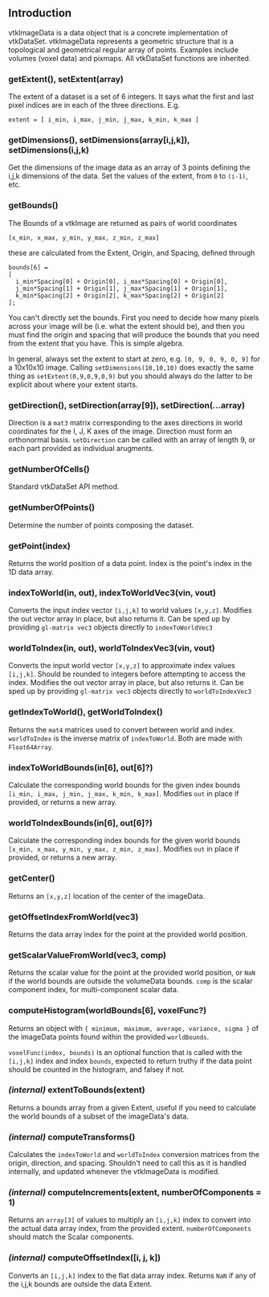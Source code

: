 ## Introduction

vtkImageData is a data object that is a concrete implementation of vtkDataSet.
vtkImageData represents a geometric structure that is a topological and geometrical regular array of points. Examples include volumes (voxel data) and pixmaps.
All vtkDataSet functions are inherited.


### getExtent(), setExtent(array)
The extent of a dataset is a set of 6 integers. It says what the first and last pixel indices are in each of the three directions. E.g.

```JS
extent = [ i_min, i_max, j_min, j_max, k_min, k_max ]
```

### getDimensions(), setDimensions(array[i,j,k]), setDimensions(i,j,k)
Get the dimensions of the image data as an array of 3 points defining the i,j,k dimensions of the data.
Set the values of the extent, from `0` to `(i-1)`, etc.

### getBounds()
The Bounds of a vtkImage are returned as pairs of world coordinates
```JS
[x_min, x_max, y_min, y_max, z_min, z_max]
```
these are calculated from the Extent, Origin, and Spacing, defined through
```JS
bounds[6] =
[
  i_min*Spacing[0] + Origin[0], i_max*Spacing[0] + Origin[0],
  j_min*Spacing[1] + Origin[1], j_max*Spacing[1] + Origin[1],
  k_min*Spacing[2] + Origin[2], k_max*Spacing[2] + Origin[2]
];
 ```
You can't directly set the bounds. First you need to decide how many pixels across your image will be (i.e. what the extent should be), and then you must find the origin and spacing that will produce the bounds that you need from the extent that you have. This is simple algebra.

In general, always set the extent to start at zero, e.g. `[0, 9, 0, 9, 0, 9]` for a 10x10x10 image. Calling `setDimensions(10,10,10)` does exactly the same thing as `setExtent(0,9,0,9,0,9)` but you should always do the latter to be explicit about where your extent starts.

### getDirection(), setDirection(array[9]), setDirection(...array)
Direction is a `mat3` matrix corresponding to the axes directions in world coordinates for the I, J, K axes of the image. Direction must form an orthonormal basis. `setDirection` can be called with an array of length 9, or each part provided as individual arugments.

### getNumberOfCells()
Standard vtkDataSet API method.

### getNumberOfPoints()
Determine the number of points composing the dataset.

### getPoint(index)
Returns the world position of a data point. Index is the point's index in the 1D data array.

### indexToWorld(in, out), indexToWorldVec3(vin, vout)
Converts the input index vector `[i,j,k]` to world values `[x,y,z]`. Modifies the out vector array in place, but also returns it.
Can be sped up by providing `gl-matrix vec3` objects directly to `indexToWorldVec3`

### worldToIndex(in, out), worldToIndexVec3(vin, vout)
Converts the input world vector `[x,y,z]` to approximate index values `[i,j,k]`. Should be rounded to integers before attempting to access the index. Modifies the out vector array in place, but also returns it.
Can be sped up by providing `gl-matrix vec3` objects directly to `worldToIndexVec3`

### getIndexToWorld(), getWorldToIndex()
Returns the `mat4` matrices used to convert between world and index. `worldToIndex` is the inverse matrix of `indexToWorld`. Both are made with `Float64Array`.

### indexToWorldBounds(in[6], out[6]?)
Calculate the corresponding world bounds for the given index bounds `[i_min, i_max, j_min, j_max, k_min, k_max]`. Modifies `out` in place if provided, or returns a new array.

### worldToIndexBounds(in[6], out[6]?)
Calculate the corresponding index bounds for the given world bounds `[x_min, x_max, y_min, y_max, z_min, z_max]`. Modifies `out` in place if provided, or returns a new array.

### getCenter()
Returns an `[x,y,z]` location of the center of the imageData.

### getOffsetIndexFromWorld(vec3)
Returns the data array index for the point at the provided world position.

### getScalarValueFromWorld(vec3, comp)
Returns the scalar value for the point at the provided world position, or `NaN` if the world bounds are outside the volumeData bounds. `comp` is the scalar component index, for multi-component scalar data.

### computeHistogram(worldBounds[6], voxelFunc?)
Returns an object with `{ minimum, maximum, average, variance, sigma }` of the imageData points found within the provided `worldBounds`.

`voxelFunc(index, bounds)` is an optional function that is called with the `[i,j,k]` index and index `bounds`, expected to return truthy if the data point should be counted in the histogram, and falsey if not.

### *(internal)* extentToBounds(extent)
Returns a bounds array from a given Extent, useful if you need to calculate the world bounds of a subset of the imageData's data.

### *(internal)* computeTransforms()
Calculates the `indexToWorld` and `worldToIndex` conversion matrices from the origin, direction, and spacing. Shouldn't need to call this as it is handled internally, and updated whenever the vtkImageData is modified.

### *(internal)* computeIncrements(extent, numberOfComponents = 1)
Returns an `array[3]` of values to multiply an `[i,j,k]` index to convert into the actual data array index, from the provided extent. `numberOfComponents` should match the Scalar components.

### *(internal)* computeOffsetIndex([i, j, k])
Converts an `[i,j,k]` index to the flat data array index. Returns `NaN` if any of the i,j,k bounds are outside the data Extent.